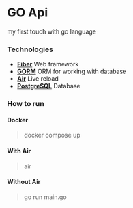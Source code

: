 # GO Api

my first touch with go language

### Technologies
- [**Fiber**](https://docs.gofiber.io/) Web framework
- [**GORM**](https://gorm.io/) ORM for working with database
- [**Air**](https://github.com/cosmtrek/air) Live reload
- [**PostgreSQL**](https://www.postgresql.org/) Database

### How to run

#### Docker
> docker compose up

#### With Air
> air

#### Without Air
> go run main.go